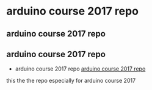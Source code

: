 # arduino course 2017 repo
## arduino course 2017 repo
## arduino course 2017 repo
- arduino course 2017 repo
[arduino course 2017 repo](https://github.com/lymanzhang/ArduinoCourse/new/master)

this the the repo especially for arduino course 2017


